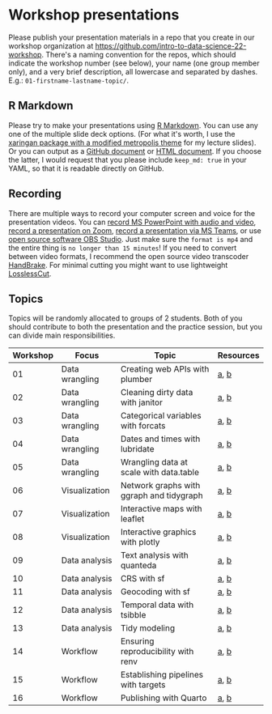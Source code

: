 # Workshop presentations

Please publish your presentation materials in a repo that you create in our workshop organization at https://github.com/intro-to-data-science-22-workshop. There's a naming convention for the repos, which should indicate the workshop number (see below), your name (one group member only), and a very brief description, all lowercase and separated by dashes. E.g.: `01-firstname-lastname-topic/`.

## R Markdown

Please try to make your presentations using [R Markdown](https://rmarkdown.rstudio.com/). You can use any one of the multiple slide deck options. (For what it's worth, I use the [xaringan package with a modified metropolis theme](https://github.com/yihui/xaringan/wiki/Themes) for my lecture slides). Or you can output as a [GitHub document](https://rmarkdown.rstudio.com/github_document_format.html) or [HTML document](https://bookdown.org/yihui/rmarkdown/html-document.html). If you choose the latter, I would request that you please include `keep_md: true` in your YAML, so that it is readable directly on GitHub.

## Recording

There are multiple ways to record your computer screen and voice for the presentation videos. You can [record MS PowerPoint with audio and video](https://www.youtube.com/watch?v=2m60HT3OMOI), [record a presentation on Zoom](https://www.youtube.com/watch?v=P6cTbnUPwfY), [record a presentation via MS Teams](https://www.youtube.com/watch?v=ymnTVklGtAY), or use [open source software OBS Studio](https://www.youtube.com/watch?v=jKgM18lOsr4). Just make sure the `format is mp4` and the entire thing is `no longer than 15 minutes`! If you need to convert between video formats, I recommend the open source video transcoder [HandBrake](https://handbrake.fr/). For minimal cutting you might want to use lightweight [LosslessCut](https://github.com/mifi/lossless-cut).


## Topics

Topics will be randomly allocated to groups of 2 students. Both of you should contribute to both the presentation and the practice session, but you can divide main responsibilities.

| Workshop | Focus | Topic | Resources | 
|---------|-------|-----------|-----------|
| 01 | Data wrangling | Creating web APIs with plumber | [a](https://www.rplumber.io/), [b](https://github.com/rstudio/cheatsheets/raw/master/plumber.pdf) |
| 02 | Data wrangling | Cleaning dirty data with janitor | [a](https://github.com/sfirke/janitor), [b](http://sfirke.github.io/janitor/articles/janitor.html) |
| 03 | Data wrangling | Categorical variables with forcats | [a](https://forcats.tidyverse.org/), [b](https://r4ds.had.co.nz/factors.html) |
| 04 | Data wrangling | Dates and times with lubridate | [a](https://lubridate.tidyverse.org/), [b](https://r4ds.had.co.nz/dates-and-times.html) |
| 05 | Data wrangling | Wrangling data at scale with data.table | [a](https://rdatatable.gitlab.io/data.table/), [b](https://github.com/tidyverse/dtplyr) |
| 06 | Visualization | Network graphs with ggraph and tidygraph | [a](https://ggraph.data-imaginist.com/), [b](https://tidygraph.data-imaginist.com/) |
| 07 | Visualization | Interactive maps with leaflet | [a](https://rstudio.github.io/leaflet/), [b](https://leafletjs.com/reference-1.7.1.html) |
| 08 | Visualization | Interactive graphics with plotly | [a](https://github.com/ropensci/plotly), [b](https://plotly.com/r/) |
| 09 | Data analysis | Text analysis with quanteda | [a](https://quanteda.io/), [b](https://joss.theoj.org/papers/10.21105/joss.00774) |
| 10 | Data analysis | CRS with sf | [a](https://geocompr.robinlovelace.net/spatial-class.html#crs-intro), [b](https://r-spatial.github.io/sf/index.html) |
| 11 | Data analysis | Geocoding with sf | [a](https://r-spatial.github.io/sf/index.html), [b](https://lost-stats.github.io/Geo-Spatial/geocoding.html) |
| 12 | Data analysis | Temporal data with tsibble | [a](https://tsibble.tidyverts.org/), [b](https://fable.tidyverts.org/) |
| 13 | Data analysis | Tidy modeling | [a](https://www.tidymodels.org/), [b](https://tidymodels.tidymodels.org/) |
| 14 | Workflow | Ensuring reproducibility with renv | [a](https://rstudio.github.io/renv/), [b](https://rstudio.github.io/renv/articles/renv.html) |
| 15 | Workflow | Establishing pipelines with targets | [a](https://docs.ropensci.org/targets/), [b](https://docs.ropensci.org/targets/) |
| 16 | Workflow | Publishing with Quarto | [a](https://quarto.org/), [b](https://quarto.org/docs/guide/) |


